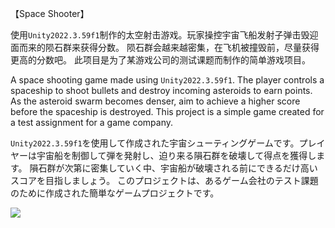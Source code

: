 【Space Shooter】

使用`Unity2022.3.59f1`制作的太空射击游戏。玩家操控宇宙飞船发射子弹击毁迎面而来的陨石群来获得分数。
陨石群会越来越密集，在飞机被撞毁前，尽量获得更高的分数吧。
此项目是为了某游戏公司的测试课题而制作的简单游戏项目。

A space shooting game made using `Unity2022.3.59f1`. The player controls a spaceship to shoot bullets and destroy incoming asteroids to earn points.
As the asteroid swarm becomes denser, aim to achieve a higher score before the spaceship is destroyed.
This project is a simple game created for a test assignment for a game company.

`Unity2022.3.59f1`を使用して作成された宇宙シューティングゲームです。プレイヤーは宇宙船を制御して弾を発射し、迫り来る隕石群を破壊して得点を獲得します。
隕石群が次第に密集していく中、宇宙船が破壊される前にできるだけ高いスコアを目指しましょう。
このプロジェクトは、あるゲーム会社のテスト課題のために作成された簡単なゲームプロジェクトです。

![](~Documents/Game.gif)
